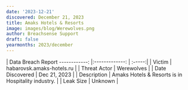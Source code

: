 ```yaml
---
date: '2023-12-21'
discovered: December 21, 2023
title: Amaks Hotels & Resorts
image: images/blog/Werewolves.png
author: Breachsense Support
draft: false
yearmonths: 2023/december
---
```



| Data Breach Report
------------:     |:-------------:    | :-----:|
| Victim      | habarovsk.amaks-hotels.ru      | 
| Threat Actor      | Werewolves      | 
| Date Discovered      | Dec 21, 2023      | 
| Description      | Amaks Hotels & Resorts is in Hospitality industry.      | 
| Leak Size      | Unknown      | 

